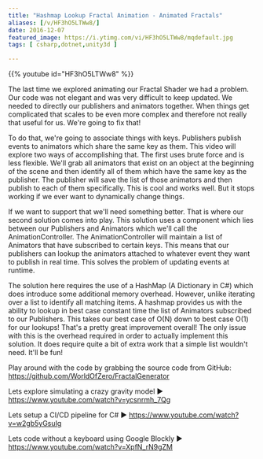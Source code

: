 ```yaml
---
title: "Hashmap Lookup Fractal Animation - Animated Fractals"
aliases: [/v/HF3hO5LTWw8/]
date: 2016-12-07
featured_image: https://i.ytimg.com/vi/HF3hO5LTWw8/mqdefault.jpg
tags: [ csharp,dotnet,unity3d ]

---
```


{{% youtube id="HF3hO5LTWw8" %}}

The last time we explored animating our Fractal Shader we had a problem. Our code was not elegant and was very difficult to keep updated. We needed to directly our publishers and animators together. When things get complicated that scales to be even more complex and therefore not really that useful for us. We're going to fix that!

To do that, we're going to associate things with keys. Publishers publish events to animators which share the same key as them. This video will explore two ways of accomplishing that. The first uses brute force and is less flexible. We'll grab all animators that exist on an object at the beginning of the scene and then identify all of them which have the same key as the publisher. The publisher will save the list of those animators and then publish to each of them specifically. This is cool and works well. But it stops working if we ever want to dynamically change things.

If we want to support that we'll need something better. That is where our second solution comes into play. This solution uses a component which lies between our Publishers and Animators which we'll call the AnimationController. The AnimationController will maintain a list of Animators that have subscribed to certain keys. This means that our publishers can lookup the animators attached to whatever event they want to publish in real time. This solves the problem of updating events at runtime.

The solution here requires the use of a HashMap (A Dictionary in C#) which does introduce some additional memory overhead. However, unlike iterating over a list to identify all matching items. A hashmap provides us with the ability to lookup in best case constant time the list of Animators subscribed to our Publishers. This takes our best case of O(N) down to best case O(1) for our lookups! That's a pretty great improvement overall! The only issue with this is the overhead required in order to actually implement this solution. It does require quite a bit of extra work that a simple list wouldn't need. It'll be fun!

Play around with the code by grabbing the source code from GitHub: https://github.com/WorldOfZero/FractalGenerator

Lets explore simulating a crazy gravity model  ▶  https://www.youtube.com/watch?v=ycsnrmh_7Qg

Lets setup a CI/CD pipeline for C#  ▶  https://www.youtube.com/watch?v=w2gb5yGsuIg

Lets code without a keyboard using Google Blockly  ▶  https://www.youtube.com/watch?v=XpfN_rN9gZM
